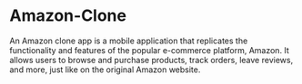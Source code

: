 # Amazon-Clone
An Amazon clone app is a mobile application that replicates the functionality and features of the popular e-commerce platform, Amazon. It allows users to browse and purchase products, track orders, leave reviews, and more, just like on the original Amazon website.
